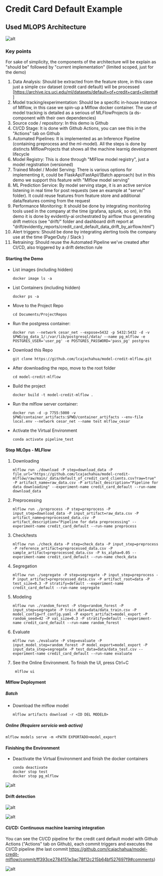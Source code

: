 [mlops_architecture]:_md_img/mlops_architecture.png
[model_serving]:_md_img/serve.png
[drift_dag]:_md_img/drift_dag.png
[drift_dashboard]:_md_img/drift_dashboard.png
[cicd_ml]:_md_img/cicd_ml.png

# Credit Card Default Example

## Used MLOPS Architecture

![alt][mlops_architecture]

### Key points

For sake of simplicity, the components of the architecture will be explain as "should be" followed by "current implementation" (limited scoped, just for the demo)
1. Data Analysis: Should be extracted from the feature store, in this case just a simple csv dataset (credit card default) will be processed [https://archive.ics.uci.edu/ml/datasets/default+of+credit+card+clients#]
2. Model tracking/experimentation: Should be a specific in-house instance of Mlflow, in this case we spin-up a Mlflow docker container. The use of model tracking is detailed as a serious of MLFlowProjects (a ds-component with their own dependencies)
3. Source code / repository: In this demo is Github
4. CI/CD Stage: It is done with Github Actions, you can see this in the "Actions" tab on Github
5. Automated Pipelines: It is implemented as an Inference Pipeline (containing preprocess and the ml-model). All the steps is done by distincts MlflowProjects that shows all the machine learnig development lifecycle
6. Model Registry: This is done through "MlFlow model registry", just a model registration (versioned)
7. Trained Model / Model Serving: There is various options for implementing it, could be FlaskApi/FastApi/(Batch approach) but in this demo we support this feature with "Mlflow model serving"
8. ML Prediction Service: By model serving stage, it is an active service listening in real time for post requests (see an example at "serve/" folder). It could reuse features from feature store and additional data/features coming from the request
9. Performance Monitoring: It should be done by integrating monitoring tools used in the company at the time (grafana, splunk, so on), in this demo it is done by evidently-ai orchestrated by airflow thus generating drift metrics (see "drift/" folder and dashboard drift report at "drift/evidently_reports/credit_card_default_data_drift_by_airflow.html")
10. Alert triggers: Should be done by integrating alerting tools the company use at the time (PagerDuty / Slack )
11. Retraining: Should reuse the Automated Pipeline we've created after CI/CD, also triggered by a drift detection rule


#### Starting the Demo

- List images (including hidden)

      docker image ls -a

- List Containers (including hidden)

      docker ps -a

- Move to the Project Repo

      cd Documents/ProjectRepos

- Run the postgress container: 

      docker run --network cesar_net --expose=5432 -p 5432:5432 -d -v $PWD/pg_data_1/:/var/lib/postgresql/data/ --name pg_mlflow -e POSTGRES_USER='user_pg' -e POSTGRES_PASSWORD='pass_pg' postgres

- Download this Repo

      git clone https://github.com/lcajachahua/model-credit-mlflow.git

- After downloading the repo, move to the root folder

      cd model-credit-mlflow

- Build the project

      docker build -t model-credit-mlflow .

- Run the mlflow server container: 

      docker run -d -p 7755:5000 -v $PWD/container_artifacts:$PWD/container_artifacts --env-file local.env --network cesar_net --name test mlflow_cesar

- Activate the Virtual Environment

      conda activate pipeline_test


#### Step MLOps - MLFlow

1. Downloading

       mlflow run ./download -P step=download_data -P file_url="https://github.com/lcajachahua/model-credit-mlflow/raw/main/_data/default_of_credit_card_clients.csv?raw=true" -P artifact_name=raw_data.csv -P artifact_description="Pipeline for data downloading" --experiment-name credit_card_default --run-name download_data
    
2. Preprocessing

       mlflow run ./preprocess -P step=preprocess -P input_step=download_data -P input_artifact=raw_data.csv -P artifact_name=preprocessed_data.csv -P artifact_description="Pipeline for data preprocessing" --experiment-name credit_card_default --run-name preprocess
 
3. Check/tests

       mlflow run ./check_data -P step=check_data -P input_step=preprocess -P reference_artifact=preprocessed_data.csv -P sample_artifact=preprocessed_data.csv -P ks_alpha=0.05 --experiment-name credit_card_default --run-name check_data
    
4. Segregation

       mlflow run ./segregate -P step=segregate -P input_step=preprocess -P input_artifact=preprocessed_data.csv -P artifact_root=data -P test_size=0.3 -P stratify=default --experiment-name credit_card_default --run-name segregate
    
5. Modeling

       mlflow run ./random_forest -P step=random_forest -P input_step=segregate -P train_data=data/data_train.csv -P model_config=rf_config.yaml -P export_artifact=model_export -P random_seed=42 -P val_size=0.3 -P stratify=default --experiment-name credit_card_default --run-name random_forest
    
6. Evaluate

       mlflow run ./evaluate -P step=evaluate -P input_model_step=random_forest -P model_export=model_export -P input_data_step=segregate -P test_data=data/data_test.csv --experiment-name credit_card_default --run-name evaluate

7. See the Online Environment. To finish the UI, press Ctrl+C

        mlflow ui



#### Mlflow Deployment

##### Batch

- Download the mlflow model

      mlflow artifacts download -r <ID DEL MODELO>
        
        
##### Online (Requiere servicio web activo)

    mlflow models serve -m <PATH EXPORTADO>model_export
    

#### Finishing the Environment

- Deactivate the Virtual Environment and finish the docker containers

      conda deactivate
      docker stop test
      docker stop pg_mlflow






![alt][model_serving]




#### Drift detection

![alt][drift_dag]

![alt][drift_dashboard]

#### CI/CD: Continuous machine learning integration

You can see the CI/CD pipeline for the credit card default model with Github Actions ("Actions" tab on Github), each commit triggers and executes the CI/CD pipeline (the last commit https://github.com/lcajachahua/model-credit-mlflow/commit/ff393ce2784151e3ac78f12c215b64bf527697f9#comments)

![alt][cicd_ml]
        


